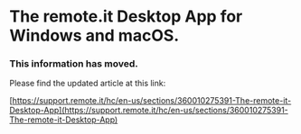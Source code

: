 # The remote.it Desktop App for Windows and macOS.

### This information has moved.

Please find the updated article at this link:

[https://support.remote.it/hc/en-us/sections/360010275391-The-remote-it-Desktop-App](https://support.remote.it/hc/en-us/sections/360010275391-The-remote-it-Desktop-App)




